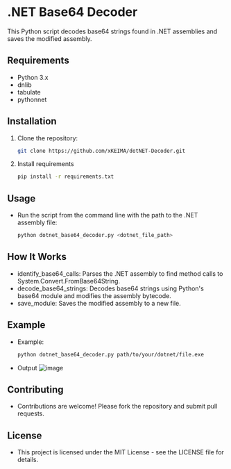 # .NET Base64 Decoder

This Python script decodes base64 strings found in .NET assemblies and saves the modified assembly.

## Requirements

- Python 3.x
- dnlib
- tabulate
- pythonnet

## Installation

1. Clone the repository:
   ```bash
   git clone https://github.com/xKEIMA/dotNET-Decoder.git

2. Install requirements
   ```bash
   pip install -r requirements.txt

## Usage
- Run the script from the command line with the path to the .NET assembly file:
  ```bash
  python dotnet_base64_decoder.py <dotnet_file_path>
  
## How It Works
- identify_base64_calls: Parses the .NET assembly to find method calls to System.Convert.FromBase64String.
- decode_base64_strings: Decodes base64 strings using Python's base64 module and modifies the assembly bytecode.
- save_module: Saves the modified assembly to a new file.

## Example
- Example: 
  ```bash
  python dotnet_base64_decoder.py path/to/your/dotnet/file.exe

- Output
![image](https://github.com/xKEIMA/dotNET-Decoder/assets/16979400/395c6c12-7d54-4782-bb47-998be999cc13)


## Contributing
- Contributions are welcome! Please fork the repository and submit pull requests.

## License
- This project is licensed under the MIT License - see the LICENSE file for details.

